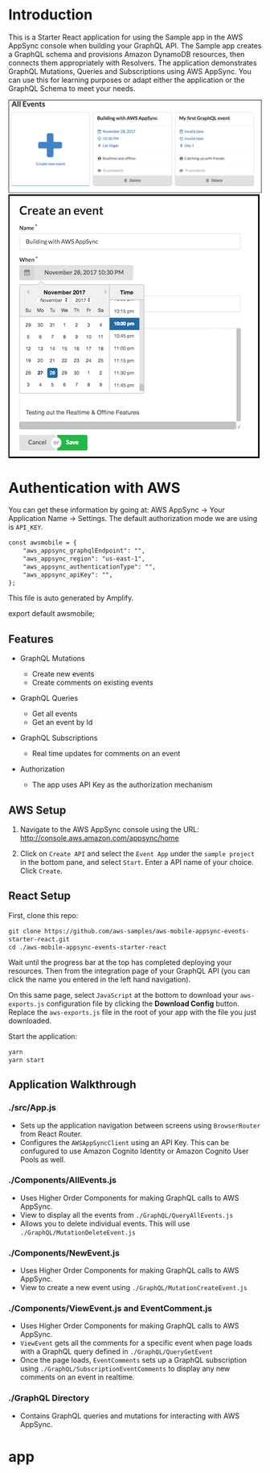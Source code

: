# Introduction

This is a Starter React application for using the Sample app in the AWS AppSync console when building your GraphQL API. The Sample app creates a GraphQL schema and provisions Amazon DynamoDB resources, then connects them appropriately with Resolvers. The application demonstrates GraphQL Mutations, Queries and Subscriptions using AWS AppSync. You can use this for learning purposes or adapt either the application or the GraphQL Schema to meet your needs.

![EventDetails](media/AllEvents.png)
![EventDetails](media/CreateEvent.png)

# Authentication with AWS

You can get these information by going at: AWS AppSync -> Your Application Name -> Settings.
The default authorization mode we are using is `API_KEY`.

```
const awsmobile = {
    "aws_appsync_graphqlEndpoint": "",
    "aws_appsync_region": "us-east-1",
    "aws_appsync_authenticationType": "",
    "aws_appsync_apiKey": "",
};
```

This file is auto generated by Amplify.

export default awsmobile;

## Features

- GraphQL Mutations
  - Create new events
  - Create comments on existing events

- GraphQL Queries
  - Get all events
  - Get an event by Id

- GraphQL Subscriptions
  - Real time updates for comments on an event

- Authorization
  - The app uses API Key as the authorization mechanism

## AWS Setup

1. Navigate to the AWS AppSync console using the URL: http://console.aws.amazon.com/appsync/home

2. Click on `Create API` and select the `Event App` under the `sample project` in the bottom pane, and select `Start`. Enter a API name of your choice. Click `Create`.


## React Setup

First, clone this repo:

```
git clone https://github.com/aws-samples/aws-mobile-appsync-events-starter-react.git
cd ./aws-mobile-appsync-events-starter-react
```

Wait until the progress bar at the top has completed deploying your resources. Then from the integration page of your GraphQL API (you can click the name you entered in the left hand navigation).

On this same page, select `JavaScript` at the bottom to download your `aws-exports.js` configuration file by clicking the **Download Config** button. Replace the `aws-exports.js` file in the root of your app with the file you just downloaded.

Start the application:

```
yarn
yarn start
```

## Application Walkthrough

### ./src/App.js

- Sets up the application navigation between screens using `BrowserRouter` from React Router.
- Configures the `AWSAppSyncClient` using an API Key. This can be confugured to use Amazon Cognito Identity or Amazon Cognito User Pools as well.


### ./Components/AllEvents.js

- Uses Higher Order Components for making GraphQL calls to AWS AppSync.
- View to display all the events from `./GraphQL/QueryAllEvents.js`
- Allows you to delete individual events. This will use `./GraphQL/MutationDeleteEvent.js`

### ./Components/NewEvent.js

- Uses Higher Order Components for making GraphQL calls to AWS AppSync.
- View to create a new event using `./GraphQL/MutationCreateEvent.js`

### ./Components/ViewEvent.js and EventComment.js

- Uses Higher Order Components for making GraphQL calls to AWS AppSync.
- `ViewEvent` gets all the comments for a specific event when page loads with a GraphQL query defined in `./GraphQL/QueryGetEvent`
- Once the page loads, `EventComments` sets up a GraphQL subscription using `./GraphQL/SubscriptionEventComments` to display any new comments on an event in realtime.

### ./GraphQL Directory

- Contains GraphQL queries and mutations for interacting with AWS AppSync.

# app
